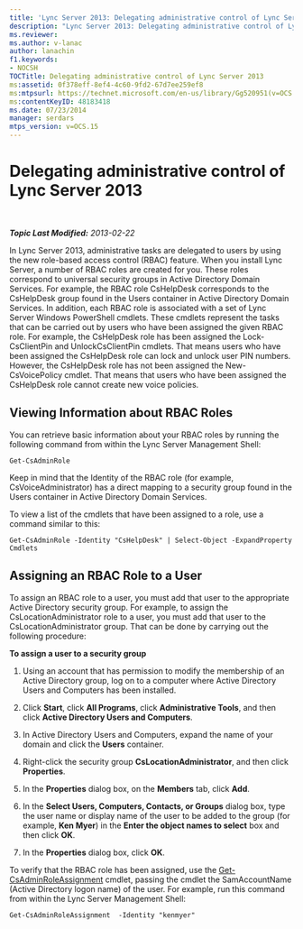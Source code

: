 ```yaml
---
title: 'Lync Server 2013: Delegating administrative control of Lync Server'
description: "Lync Server 2013: Delegating administrative control of Lync Server."
ms.reviewer: 
ms.author: v-lanac
author: lanachin
f1.keywords:
- NOCSH
TOCTitle: Delegating administrative control of Lync Server 2013
ms:assetid: 0f378eff-8ef4-4c60-9fd2-67d7ee259ef8
ms:mtpsurl: https://technet.microsoft.com/en-us/library/Gg520951(v=OCS.15)
ms:contentKeyID: 48183418
ms.date: 07/23/2014
manager: serdars
mtps_version: v=OCS.15
---
```


# Delegating administrative control of Lync Server 2013

<div data-xmlns="http://www.w3.org/1999/xhtml">

<div class="topic" data-xmlns="http://www.w3.org/1999/xhtml" data-msxsl="urn:schemas-microsoft-com:xslt" data-cs="https://msdn.microsoft.com/">

<div data-asp="https://msdn2.microsoft.com/asp">



</div>

<div id="mainSection">

<div id="mainBody">

<span> </span>

_**Topic Last Modified:** 2013-02-22_

In Lync Server 2013, administrative tasks are delegated to users by using the new role-based access control (RBAC) feature. When you install Lync Server, a number of RBAC roles are created for you. These roles correspond to universal security groups in Active Directory Domain Services. For example, the RBAC role CsHelpDesk corresponds to the CsHelpDesk group found in the Users container in Active Directory Domain Services. In addition, each RBAC role is associated with a set of Lync Server Windows PowerShell cmdlets. These cmdlets represent the tasks that can be carried out by users who have been assigned the given RBAC role. For example, the CsHelpDesk role has been assigned the Lock-CsClientPin and UnlockCsClientPin cmdlets. That means users who have been assigned the CsHelpDesk role can lock and unlock user PIN numbers. However, the CsHelpDesk role has not been assigned the New-CsVoicePolicy cmdlet. That means that users who have been assigned the CsHelpDesk role cannot create new voice policies.

<div>

## Viewing Information about RBAC Roles

You can retrieve basic information about your RBAC roles by running the following command from within the Lync Server Management Shell:

    Get-CsAdminRole

Keep in mind that the Identity of the RBAC role (for example, CsVoiceAdministrator) has a direct mapping to a security group found in the Users container in Active Directory Domain Services.

To view a list of the cmdlets that have been assigned to a role, use a command similar to this:

    Get-CsAdminRole -Identity "CsHelpDesk" | Select-Object -ExpandProperty Cmdlets

</div>

<div>

## Assigning an RBAC Role to a User

To assign an RBAC role to a user, you must add that user to the appropriate Active Directory security group. For example, to assign the CsLocationAdministrator role to a user, you must add that user to the CsLocationAdministrator group. That can be done by carrying out the following procedure:

**To assign a user to a security group**

1.  Using an account that has permission to modify the membership of an Active Directory group, log on to a computer where Active Directory Users and Computers has been installed.

2.  Click **Start**, click **All Programs**, click **Administrative Tools**, and then click **Active Directory Users and Computers**.

3.  In Active Directory Users and Computers, expand the name of your domain and click the **Users** container.

4.  Right-click the security group **CsLocationAdministrator**, and then click **Properties**.

5.  In the **Properties** dialog box, on the **Members** tab, click **Add**.

6.  In the **Select Users, Computers, Contacts, or Groups** dialog box, type the user name or display name of the user to be added to the group (for example, **Ken Myer**) in the **Enter the object names to select** box and then click **OK**.

7.  In the **Properties** dialog box, click **OK**.

To verify that the RBAC role has been assigned, use the [Get-CsAdminRoleAssignment](https://docs.microsoft.com/powershell/module/skype/Get-CsAdminRoleAssignment) cmdlet, passing the cmdlet the SamAccountName (Active Directory logon name) of the user. For example, run this command from within the Lync Server Management Shell:

    Get-CsAdminRoleAssignment  -Identity "kenmyer"

</div>

</div>

<span> </span>

</div>

</div>

</div>

